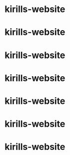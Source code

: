 # kirills-website
# kirills-website
# kirills-website
# kirills-website
# kirills-website
# kirills-website
# kirills-website
